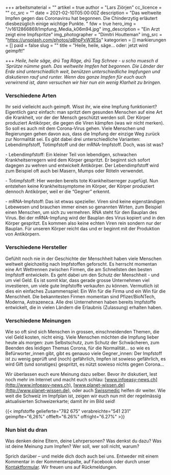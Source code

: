 +++
arbeitsmaterial = ""
artikel = true
author = "Lars Ziörjen"
cc_licence = ""
cc_src = ""
date = 2021-02-10T05:00:00Z
description = "Das weltweite Impfen gegen das Coronavirsu hat begonnen. Die Chinderzytig erläutert diesbezüglich einige wichtige Punkte. "
fdw = true
hero_img = "/v1612866869/Impfung_Media_k06m94.jpg"
img_description = "Ein Arzt zeigt eine Impfspritze"
img_photographer = "Dimitri Houtteman"
img_src = "https://unsplash.com/photos/qBhpPxW3ESs"
kategorien = []
markierungen = []
paid = false
slug = ""
title = "Heile, heile, säge… oder: jetzt wird geimpft!"

+++
_Heile, heile säge, drü Tag Räge, drü Tag Schnee - u scho muesch d´Sprütze nümme gseh. Das weltweite Impfen hat begonnen. Die Länder der Erde sind unterschiedlich weit, benützen unterschiedliche Impfungen und diskutieren rauf und runter. Wenn das ganze Impfen für euch auch verwirrend ist, dann versuchen wir hier nun ein wenig Klarheit zu bringen._

### Verschiedene Arten

Ihr seid vielleicht auch geimpft. Wisst ihr, wie eine Impfung funktioniert? Eigentlich ganz einfach: man spritzt dem gesunden Menschen auf eine Art die Krankheit, vor der der Mensch geschützt werden soll. Der Körper produziert Antikörper, die gegen die Viren kämpfen (was wir nicht merken). So soll es auch mit dem Corona-Virus gehen. Viele Menschen und Regierungen gehen davon aus, dass die Impfung der einzige Weg zurück zur Normalität sei. Es gibt dabei drei unterschiedliche Varianten: Lebendimpfstoff, Totimpfstoff und der mRNA-Impfstoff. Doch, was ist was?

\- Lebendimpfstoff: Ein kleiner Teil von lebendigen, schwachen Krankheitserregern wird dem Körper gespritzt. Er beginnt sich sofort dagegen zu wehren und entwickelt Antikörper. Der Lebendimpfstoff wird zum Beispiel oft auch bei Masern, Mumps oder Röteln verwendet.

\- Totimpfstoff: Hier werden bereits tote Krankheitserreger zugefügt. Nun entstehen keine Krankheitssymptome im Körper, der Körper produziert dennoch Antikörper, weil er die “Gegner” erkennt.

\- mRNA-Impfstoff: Das ist etwas spezieller. Viren sind keine eigenständigen Lebewesen und brauchen immer einen so genannten Wirten, zum Beispiel einen Menschen, um sich zu vermehren. RNA steht für den Bauplan des Virus. Bei der mRNA-Impfung wird der Bauplan des Virus kopiert und in den Körper gespritzt. Es kommen also keine echten Viren rein sondern nur der Bauplan. Für unseren Körper reicht das und er beginnt mit der Produktion von Antikörpern.

### Verschiedene Hersteller

Gefühlt noch nie in der Geschichte der Menschheit haben viele Menschen weltweit gleichzeitig nach Impfstoffen geforscht. Es herrscht momentan eine Art Wettrennen zwischen Firmen, die am Schnellsten den besten Impfstoff entwickeln. Es geht dabei um den Schutz der Menschheit - und um viel Geld. Es ist somit klar, dass gerade grosse Unternehmen viel investieren, um viele gute Impfstoffe verkaufen zu können. Vermutlich ist dies ein einfaches Zusammenspiel: Ein Win für die Firma und ein Win für die Menschheit. Die bekanntesten Firmen momentan sind Pfizer/BioNTech, Moderna, Astrazeneca. Alle drei Unternehmen haben bereits Impfstoffe entwickelt, die in vielen Ländern die Erlaubnis (Zulassung) erhalten haben.

### Verschiedene Meinungen

Wie so oft sind sich Menschen in grossen, einschneidenden Themen, die viel Geld kosten, nicht einig. Viele Menschen möchten die Impfung lieber heute als morgen: zum Selbstschutz, zum Schutz der Schwächeren, zum Beenden des leidigen Themas Corona, für die Normalität… so wie es Befürworter_innen gibt, gibt es genauso viele Gegner_innen: Der Impfstoff ist zu wenig geprüft und (noch) gefährlich, Impfen ist sowieso gefährlich, es wird Gift (und sonstiges) gespritzt, es nützt sowieso nichts gegen Corona…

Wir überlassen euch eure Meinung dazu selber. Bevor ihr diskutiert, lest noch mehr im Internet und macht euch schlau: [www.infoeasy-news.ch](http://www.infoeasy-news.ch), [www.planet-wissen.de](http://www.planet-wissen.de), oder auch [Swissmedic](https://vimeo.com/491313737) helfen dir weiter. Wie weit die Schweiz im Impfplan ist, zeigen wir euch nun mit der regelmässig aktualisierten Schweizerkarte; damit ihr im Bild seid!

{{< impfstoffe gelieferte="782 675" verabreichte="541 231" geimpfte="6,26%" offleft="6.26%" offright="6.27%" >}}

### Nun bist du dran

Was denken deine Eltern, deine Lehrpersonen? Was denkst du dazu? Was ist deine Meinung zum Impfen? Wer soll, wer soll nicht, warum?

Sprich darüber – und melde dich doch auch bei uns. Entweder mit einem Kommentar in der Kommentarspalte, auf Facebook oder durch unser [Kontaktformular](https://www.chinderzytig.ch/kontakt/). Wir freuen uns auf Rückmeldungen.